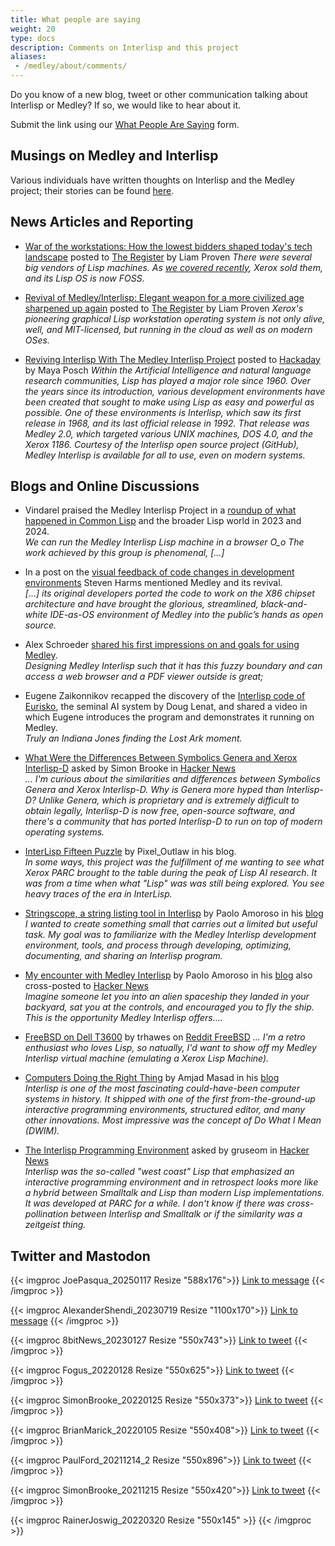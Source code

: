 ```yaml
---
title: What people are saying
weight: 20
type: docs
description: Comments on Interlisp and this project
aliases: 
 - /medley/about/comments/
---
```


Do you know of a new blog, tweet or other communication talking about Interlisp or Medley?  If so, we would like to hear about it.

Submit the link using our [What People Are Saying](https://github.com/interlisp/medley/issues/new?template=what_people_are_saying.yml) form.

## Musings on Medley and Interlisp

Various individuals have written thoughts on Interlisp and the Medley project; their stories can be found [here](/project/stories/).

## News Articles and Reporting

- [War of the workstations: How the lowest bidders shaped today's tech landscape](https://www.theregister.com/2023/12/25/the_war_of_the_workstations/) posted to [The Register](https://www.theregister.com) by Liam Proven
_There were several big vendors of Lisp machines. As [we covered recently](https://www.theregister.com/2023/11/23/medley_interlisp_revival/), Xerox sold them, and its Lisp OS is now FOSS._

- [Revival of Medley/Interlisp: Elegant weapon for a more civilized age sharpened up again](https://www.theregister.com/2023/11/23/medley_interlisp_revival/) posted to [The Register](https://www.theregister.com) by Liam Proven
_Xerox's pioneering graphical Lisp workstation operating system is not only alive, well, and MIT-licensed, but running in the cloud as well as on modern OSes._

- [Reviving Interlisp With The Medley Interlisp Project](https://hackaday.com/2023/07/09/reviving-interlisp-with-the-medley-interlisp-project/) posted to [Hackaday](https://hackaday.com/) by Maya Posch
_Within the Artificial Intelligence and natural language research communities, Lisp has played a major role since 1960. Over the years since its introduction, various development environments have been created that sought to make using Lisp as easy and powerful as possible. One of these environments is Interlisp, which saw its first release in 1968, and its last official release in 1992. That release was Medley 2.0, which targeted various UNIX machines, DOS 4.0, and the Xerox 1186. Courtesy of the Interlisp open source project (GitHub), Medley Interlisp is available for all to use, even on modern systems._


## Blogs and Online Discussions

- Vindarel praised the Medley Interlisp Project in a [roundup of what happened in Common Lisp](https://lisp-journey.gitlab.io/blog/these-years-in-common-lisp-2023-2024-in-review) and the broader Lisp world in 2023 and 2024.  
_We can run the Medley Interlisp Lisp machine in a browser O_o The work achieved by this group is phenomenal, [...]_

- In a post on the [visual feedback of code changes in development environments](https://stevengharms.com/posts/2024-11-13-live-visualization-of-data-state) Steven Harms mentioned Medley and its revival.  
_[...] its original developers ported the code to work on the X86 chipset architecture and have brought the glorious, streamlined, black-and-white IDE-as-OS environment of Medley into the public’s hands as open source._

- Alex Schroeder [shared his first impressions on and goals for using Medley](https://alexschroeder.ch/view/2024-05-11-distractions).  
_Designing Medley Interlisp such that it has this fuzzy boundary and can access a web browser and a PDF viewer outside is great;_

- Eugene Zaikonnikov recapped the discovery of the [Interlisp code of Eurisko](https://blog.funcall.org/lisp/2024/03/22/eurisko-lives/), the seminal AI system by Doug Lenat, and shared a video in which Eugene introduces the program and demonstrates it running on Medley.  
_Truly an Indiana Jones finding the Lost Ark moment._

- [What Were the Differences Between Symbolics Genera and Xerox Interlisp-D](https://news.ycombinator.com/item?id=36713595) asked by Simon Brooke in [Hacker News](https://news.ycombinator.com/news)  
_... I'm curious about the similarities and differences between Symbolics Genera and Xerox Interlisp-D. Why is Genera more hyped than Interlisp-D? Unlike Genera, which is proprietary and is extremely difficult to obtain legally, Interlisp-D is now free, open-source software, and there's a community that has ported Interlisp-D to run on top of modern operating systems._

- [InterLisp Fifteen Puzzle](https://pixel-outlaw.itch.io/interlisp-fifteen-puzle) by Pixel_Outlaw in his blog.  
_In some ways, this project was the fulfillment of me wanting to see what Xerox PARC brought to the table during the peak of Lisp AI research. It was from a time when what "Lisp" was was still being explored. You see heavy traces of the era in InterLisp._

- [Stringscope, a string listing tool in Interlisp](https://journal.paoloamoroso.com/stringscope-a-string-listing-tool-in-interlisp) by Paolo Amoroso in his [blog](https://journal.paoloamoroso.com/)  
_I wanted to create something small that carries out a limited but useful task. My goal was to familiarize with the Medley Interlisp development environment, tools, and process through developing, optimizing, documenting, and sharing an Interlisp program._

- [My encounter with Medley Interlisp](https://journal.paoloamoroso.com/my-encounter-with-medley-interlisp) by Paolo Amoroso in his [blog](https://journal.paoloamoroso.com/) also cross-posted to [Hacker News](https://news.ycombinator.com/item?id=34300806)  
_Imagine someone let you into an alien spaceship they landed in your backyard, sat you at the controls, and encouraged you to fly the ship. This is the opportunity Medley Interlisp offers...._

- [FreeBSD on Dell T3600](https://www.reddit.com/r/freebsd/comments/vrjqa4/freebsd_on_dell_t3600/?utm_source=share&utm_medium=web2x&context=3) by trhawes on [Reddit FreeBSD](https://www.reddit.com/r/freebsd/)
_... I'm a retro enthusiast who loves Lisp, so natually, I'd want to show off my Medley Interlisp virtual machine (emulating a Xerox Lisp Machine)._

- [Computers Doing the Right Thing](https://amasad.me/right) by Amjad Masad in his [blog](https://amasad.me/)  
_Interlisp is one of the most fascinating could-have-been computer systems in history. It shipped with one of the first from-the-ground-up interactive programming environments, structured editor, and many other innovations. Most impressive was the concept of Do What I Mean (DWIM)._

- [The Interlisp Programming Environment](https://news.ycombinator.com/item?id=5966328) asked by gruseom in [Hacker News](https://news.ycombinator.com/news)  
_Interlisp was the so-called "west coast" Lisp that emphasized an interactive programming environment and in retrospect looks more like a hybrid between Smalltalk and Lisp than modern Lisp implementations. It was developed at PARC for a while. I don't know if there was cross-pollination between Interlisp and Smalltalk or if the similarity was a zeitgeist thing._

## Twitter and Mastodon

{{< imgproc JoePasqua_20250117 Resize "588x176">}} <a href="https://mastodon.social/@bitsplusatoms/113844413154890867">Link to message</a> {{< /imgproc >}}

{{< imgproc AlexanderShendi_20230719 Resize "1100x170">}} <a href="https://rollenspiel.social/@alexshendi/110741933293236916">Link to message</a> {{< /imgproc >}}

{{< imgproc 8bitNews_20230127 Resize "550x743">}} <a href="https://twitter.com/8bitnews1/status/1618957059046645762">Link to tweet</a> {{< /imgproc >}}

{{< imgproc Fogus_20220128 Resize "550x625">}} <a href="https://twitter.com/fogus/status/1487167719493488641?ref\_src=twsrc%5Etfw">Link to tweet</a> {{< /imgproc >}}

{{< imgproc SimonBrooke_20220125 Resize "550x373">}} <a href="https://twitter.com/simon_brooke/status/1485987084036890625?ref_src=twsrc">Link to tweet</a> {{< /imgproc >}}

{{< imgproc BrianMarick_20220105 Resize "550x408">}} <a href="https://twitter.com/marick/status/1478880547434909698?ref_src=twsrc">Link to tweet</a> {{< /imgproc >}}

{{< imgproc PaulFord_20211214_2 Resize "550x896">}} <a href="https://twitter.com/ftrain/status/1470969313804926982?ref_src=twsrc">Link to tweet</a> {{< /imgproc >}}

{{< imgproc SimonBrooke_20211215 Resize "550x420">}} <a href="https://twitter.com/simon_brooke/status/1471238434719154189?ref_src=twsrc">Link to tweet</a> {{< /imgproc >}}

{{< imgproc RainerJoswig_20220320 Resize "550x145" >}} {{< /imgproc >}}
